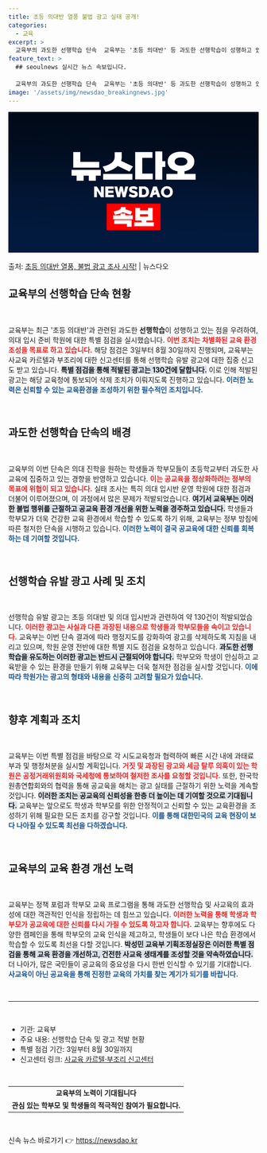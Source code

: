 ```yaml
---
title: 초등 의대반 열풍 불법 광고 실태 공개!
categories:
  - 교육
excerpt: >
  교육부의 과도한 선행학습 단속  교육부는 '초등 의대반' 등 과도한 선행학습이 성행하고 있는 점을 우려하여 …
feature_text: >
  ## seoulnews 실시간 뉴스 속보입니다.

  교육부의 과도한 선행학습 단속  교육부는 '초등 의대반' 등 과도한 선행학습이 성행하고 있는 점을 우려하여 …
image: '/assets/img/newsdao_breakingnews.jpg'
---
```


![뉴스다오 속보](/assets/img/newsdao_breakingnews.jpg)

<p>출처: <a href="https://newsdao.kr/5008" rel="dofollow">초등 의대반 열풍, 불법 광고 조사 시작!</a> | 뉴스다오</p>

<h2 data-ke-size="size26">교육부의 선행학습 단속 현황</h2>
<p data-ke-size="size16">&nbsp;</p>

교육부는 최근 '초등 의대반'과 관련된 과도한 <b>선행학습</b>이 성행하고 있는 점을 우려하여, 의대 입시 준비 학원에 대한 특별 점검을 실시했습니다. <b><span style="color: #ee2323;">이번 조치는 차별화된 교육 환경 조성을 목표로 하고 있습니다.</span></b> 해당 점검은 3일부터 8월 30일까지 진행되며, 교육부는 사교육 카르텔과 부조리에 대한 신고센터를 통해 선행학습 유발 광고에 대한 집중 신고도 받고 있습니다. <b><span style="background-color: #21538527;">특별 점검을 통해 적발된 광고는 130건에 달합니다.</span></b> 이로 인해 적발된 광고는 해당 교육청에 통보되어 삭제 조치가 이뤄지도록 진행하고 있습니다. <b><span style="color: #1a5490;">이러한 노력은 신뢰할 수 있는 교육환경을 조성하기 위한 필수적인 조치입니다.</span></b>

<p data-ke-size="size16">&nbsp;</p>

<h2 data-ke-size="size26">과도한 선행학습 단속의 배경</h2>
<p data-ke-size="size16">&nbsp;</p>

교육부의 이번 단속은 의대 진학을 원하는 학생들과 학부모들이 초등학교부터 과도한 사교육에 집중하고 있는 경향을 반영하고 있습니다. <b><span style="color: #ee2323;">이는 공교육을 정상화하려는 정부의 목표에 위협이 되고 있습니다.</span></b> 실태 조사는 특히 의대 입시반 운영 학원에 대한 점검과 더불어 이루어졌으며, 이 과정에서 많은 문제가 적발되었습니다. <b><span style="background-color: #21538527;">여기서 교육부는 이러한 불법 행위를 근절하고 공교육 환경 개선을 위한 노력을 경주하고 있습니다.</span></b> 학생들과 학부모가 더욱 건강한 교육 환경에서 학습할 수 있도록 하기 위해, 교육부는 정부 방침에 따른 철저한 단속을 시행하고 있습니다. <b><span style="color: #1a5490;">이러한 노력이 결국 공교육에 대한 신뢰를 회복하는 데 기여할 것입니다.</span></b>

<p data-ke-size="size16">&nbsp;</p>

<h2 data-ke-size="size26">선행학습 유발 광고 사례 및 조치</h2>
<p data-ke-size="size16">&nbsp;</p>

선행학습 유발 광고는 초등 의대반 및 의대 입시반과 관련하여 약 130건이 적발되었습니다. <b><span style="color: #ee2323;">이러한 광고는 사실과 다른 과장된 내용으로 학생들과 학부모들을 속이고 있습니다.</span></b> 교육부는 이번 단속 결과에 따라 행정지도를 강화하여 광고를 삭제하도록 지침을 내리고 있으며, 학원 운영 전반에 대한 특별 지도 점검을 요청하고 있습니다. <b><span style="background-color: #21538527;">과도한 선행학습을 유도하는 이러한 광고는 반드시 근절되어야 합니다.</span></b> 학부모와 학생이 안심하고 교육받을 수 있는 환경을 만들기 위해 교육부는 더욱 철저한 점검을 실시할 것입니다. <b><span style="color: #1a5490;">이에 따라 학원가는 광고의 형태와 내용을 신중히 고려할 필요가 있습니다.</span></b>

<p data-ke-size="size16">&nbsp;</p>

<h2 data-ke-size="size26">향후 계획과 조치</h2>
<p data-ke-size="size16">&nbsp;</p>

교육부는 이번 특별 점검을 바탕으로 각 시도교육청과 협력하여 빠른 시간 내에 과태료 부과 및 행정처분을 실시할 계획입니다. <b><span style="color: #ee2323;">거짓 및 과장된 광고와 세금 탈루 의혹이 있는 학원은 공정거래위원회와 국세청에 통보하여 철저한 조사를 요청할 것입니다.</span></b> 또한, 한국학원총연합회와의 협력을 통해 공교육을 해치는 광고 실태를 근절하기 위한 노력을 계속할 것입니다. <b><span style="background-color: #21538527;">이러한 조치는 공교육의 신뢰성을 한층 더 높이는 데 기여할 것으로 기대됩니다.</span></b> 교육부는 앞으로도 학생과 학부모를 위한 안정적이고 신뢰할 수 있는 교육환경을 조성하기 위해 필요한 모든 조치를 강구할 것입니다. <b><span style="color: #1a5490;">이를 통해 대한민국의 교육 현장이 보다 나아질 수 있도록 최선을 다하겠습니다.</span></b>

<p data-ke-size="size16">&nbsp;</p>

<h2 data-ke-size="size26">교육부의 교육 환경 개선 노력</h2>
<p data-ke-size="size16">&nbsp;</p>

교육부는 정책 포럼과 학부모 교육 프로그램을 통해 과도한 선행학습 및 사교육의 효과성에 대한 객관적인 인식을 정립하는 데 힘쓰고 있습니다. <b><span style="color: #ee2323;">이러한 노력을 통해 학생과 학부모가 공교육에 대한 신뢰를 다시 가질 수 있도록 하고자 합니다.</span></b> 교육부는 향후에도 다양한 캠페인을 통해 학부모의 교육 인식을 제고하고, 학생들이 보다 나은 학습 환경에서 학습할 수 있도록 최선을 다할 것입니다. <b><span style="background-color: #21538527;">박성민 교육부 기획조정실장은 이러한 특별 점검을 통해 교육 환경을 개선하고, 건전한 사교육 생태계를 조성할 것을 약속하였습니다.</span></b> 더 나아가, 많은 국민들이 공교육의 중요성을 다시 한번 인식할 수 있기를 기대합니다. <b><span style="color: #1a5490;">사교육이 아닌 공교육을 통해 진정한 교육의 가치를 찾는 계기가 되기를 바랍니다.</span></b>

<p data-ke-size="size16">&nbsp;</p>

<hr>

<p data-ke-size="size16">&nbsp;</p>

<ul>
  <li>기관: 교육부</li>
  <li>주요 내용: 선행학습 단속 및 광고 적발 현황</li>
  <li>특별 점검 기간: 3일부터 8월 30일까지</li>
  <li>신고센터 링크: <a href="https://fair-edu.moe.go.kr">사교육 카르텔·부조리 신고센터</a></li>
</ul>

<p data-ke-size="size16">&nbsp;</p>

<table>
<tr>
  <td style="text-align: center; height: 17px;"><b> 교육부의 노력이 기대됩니다 </b></td>
</tr>
<tr>
  <td style="text-align: center; height: 17px;"><b>관심 있는 학부모 및 학생들의 적극적인 참여가 필요합니다.</b></td>
</tr>
</table>

<p data-ke-size="size16">&nbsp;</p> 

신속 뉴스 바로가기 👉 <a href="https://newsdao.kr" rel="dofollow">https://newsdao.kr</a>


